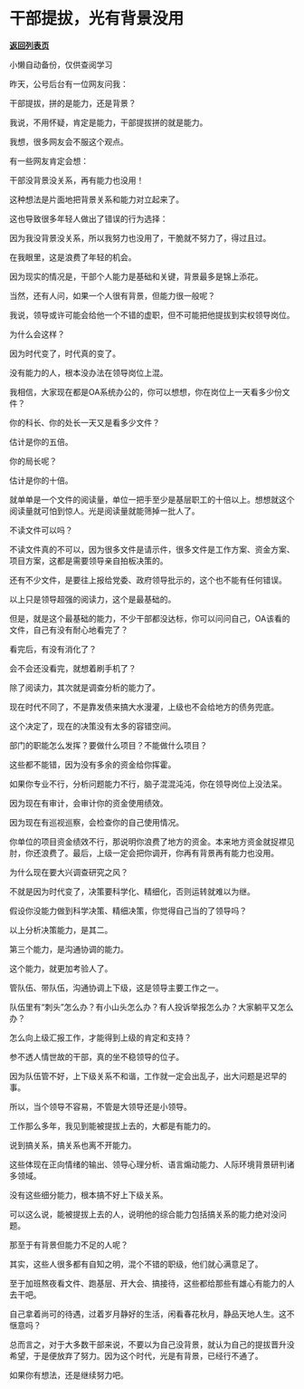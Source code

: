 # 干部提拔，光有背景没用

[**返回列表页**](/gzh/费曼的小茶馆)

小懒自动备份，仅供查阅学习

昨天，公号后台有一位网友问我：

  

干部提拔，拼的是能力，还是背景？

  

我说，不用怀疑，肯定是能力，干部提拔拼的就是能力。

  

我想，很多网友会不服这个观点。

  

有一些网友肯定会想：

  

干部没背景没关系，再有能力也没用！

  

这种想法是片面地把背景关系和能力对立起来了。

  

这也导致很多年轻人做出了错误的行为选择：

  

因为我没背景没关系，所以我努力也没用了，干脆就不努力了，得过且过。

  

在我眼里，这是浪费了年轻的机会。

  

因为现实的情况是，干部个人能力是基础和关键，背景最多是锦上添花。

  

当然，还有人问，如果一个人很有背景，但能力很一般呢？

  

我说，领导或许可能会给他一个不错的虚职，但不可能把他提拔到实权领导岗位。

  

为什么会这样？

  

因为时代变了，时代真的变了。

  

没有能力的人，根本没办法在领导岗位上混。

  

我相信，大家现在都是OA系统办公的，你可以想想，你在岗位上一天看多少份文件？

  

你的科长、你的处长一天又是看多少文件？

  

估计是你的五倍。

  

你的局长呢？

  

估计是你的十倍。

  

就单单是一个文件的阅读量，单位一把手至少是基层职工的十倍以上。想想就这个阅读量就可怕到惊人。光是阅读量就能筛掉一批人了。

  

不读文件可以吗？

  

不读文件真的不可以，因为很多文件是请示件，很多文件是工作方案、资金方案、项目方案，这都是需要领导亲自拍板决策的。

  

还有不少文件，是要往上报给党委、政府领导批示的，这个也不能有任何错误。

  

以上只是领导超强的阅读力，这个是最基础的。

  

但是，就是这个最基础的能力，不少干部都没达标，你可以问问自己，OA该看的文件，自己有没有耐心地看完了？

  

看完后，有没有消化了？

  

会不会还没看完，就想着刷手机了？

  

除了阅读力，其次就是调查分析的能力了。

  

现在时代不同了，不是靠发债来搞大水漫灌，上级也不会给地方的债务兜底。

  

这个决定了，现在的决策没有太多的容错空间。

  

部门的职能怎么发挥？要做什么项目？不能做什么项目？

  

这些都不能错，因为没有多余的资金给你挥霍。

  

如果你专业不行，分析问题能力不行，脑子混混沌沌，你在领导岗位上没法呆。

  

因为现在有审计，会审计你的资金使用绩效。

  

因为现在有巡视巡察，会检查你的自己使用情况。

  

你单位的项目资金绩效不行，那说明你浪费了地方的资金。本来地方资金就捉襟见肘，你还浪费了。最后，上级一定会把你调开，你再有背景再有能力也没用。

  

为什么现在要大兴调查研究之风？

  

不就是因为时代变了，决策要科学化、精细化，否则运转就难以为继。

  

假设你没能力做到科学决策、精细决策，你觉得自己当的了领导吗？

  

以上分析决策能力，是其二。

  

第三个能力，是沟通协调的能力。

  

这个能力，就更加考验人了。

  

管队伍、带队伍，沟通协调上下级，这是领导主要工作之一。

  

队伍里有“刺头”怎么办？有小山头怎么办？有人投诉举报怎么办？大家躺平又怎么办？

  

怎么向上级汇报工作，才能得到上级的肯定和支持？

  

参不透人情世故的干部，真的坐不稳领导的位子。

  

因为队伍管不好，上下级关系不和谐，工作就一定会出乱子，出大问题是迟早的事。

  

所以，当个领导不容易，不管是大领导还是小领导。

  

工作那么多年，我见到能被提拔上去的，大都是有能力的。

  

说到搞关系，搞关系也离不开能力。

  

这些体现在正向情绪的输出、领导心理分析、语言煽动能力、人际环境背景研判诸多领域。

  

没有这些细分能力，根本搞不好上下级关系。

  

可以这么说，能被提拔上去的人，说明他的综合能力包括搞关系的能力绝对没问题。

  

那至于有背景但能力不足的人呢？

  

其实，这些人很多都有自知之明，混个不错的职级，他们就心满意足了。

  

至于加班熬夜看文件、跑基层、开大会、搞接待，这些都给那些有雄心有能力的人去干吧。

  

自己拿着尚可的待遇，过着岁月静好的生活，闲看春花秋月，静品天地人生。这不惬意吗？

  

总而言之，对于大多数干部来说，不要以为自己没背景，就认为自己的提拔晋升没希望，于是便放弃了努力。因为这个时代，光是有背景，已经行不通了。

  

如果你有想法，还是继续努力吧。


